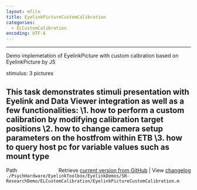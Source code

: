 ```yaml
---
layout: mfile
title: EyelinkPictureCustomCalibration
categories:
  - ELCustomCalibration
encoding: UTF-8
---
```


----

Demo implemetation of EyelinkPicture with custom calbration
based on EyelinkPicture by JS


stimulus: 3 pictures

This task demonstrates stimuli presentation with Eyelink and Data Viewer
integration as well as a few functionalities:
\1. how to perform a custom calibration by modifying
   calibration target positions
\2. how to change camera setup parameters
   on the hostfrom within ETB
\3. how to query host pc for variable values such as mount type
----


<div class="code_header" style="text-align:right;">
  <span style="float:left;">Path&nbsp;&nbsp;</span> <span class="counter">Retrieve <a href=
  "https://raw.github.com/Psychtoolbox-3/Psychtoolbox-3/beta/./PsychHardware/EyelinkToolbox/EyelinkDemos/SR-ResearchDemo/ELCustomCalibration/EyelinkPictureCustomCalibration.m">current version from GitHub</a> | View <a href=
  "https://github.com/Psychtoolbox-3/Psychtoolbox-3/commits/beta/./PsychHardware/EyelinkToolbox/EyelinkDemos/SR-ResearchDemo/ELCustomCalibration/EyelinkPictureCustomCalibration.m">changelog</a></span>
</div>
<div class="code">
  <code>./PsychHardware/EyelinkToolbox/EyelinkDemos/SR-ResearchDemo/ELCustomCalibration/EyelinkPictureCustomCalibration.m</code>
</div>
